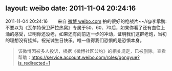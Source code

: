 layout: weibo
date: 2011-11-04 20:24:16
---
<meta name="referrer" content="no-referrer" />

2011-11-04 20:24:16  &nbsp;&nbsp;&nbsp;&nbsp;&nbsp;&nbsp; 来自 <a href="http://weibo.com/" rel="nofollow">微博 weibo.com</a>
拍的很好的枪战片~~//@李承鹏: 不要以为《瓦尔特保卫萨拉热窝》专属于50、60、70后，如果你看了还有血往上涌的感受，证明你还没老，如果还有向前迈一步的冲动，证明我们这群老炮，当初的理想没有挂掉。祝光诚生日快乐。唯一值得我们恐惧的是恐惧本身。
>  该微博因被多人投诉，根据《微博社区公约》的相关规定，已被删除。查看帮助：https://service.account.weibo.com/roles/gongyue?is_redirected=1
